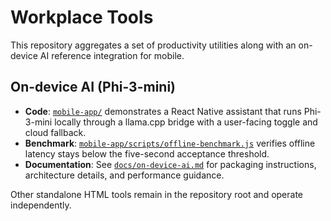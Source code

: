 # Workplace Tools

This repository aggregates a set of productivity utilities along with an on-device AI reference integration for mobile.

## On-device AI (Phi-3-mini)

- **Code**: [`mobile-app/`](mobile-app) demonstrates a React Native assistant that runs Phi-3-mini locally through a llama.cpp bridge with a user-facing toggle and cloud fallback.
- **Benchmark**: [`mobile-app/scripts/offline-benchmark.js`](mobile-app/scripts/offline-benchmark.js) verifies offline latency stays below the five-second acceptance threshold.
- **Documentation**: See [`docs/on-device-ai.md`](docs/on-device-ai.md) for packaging instructions, architecture details, and performance guidance.

Other standalone HTML tools remain in the repository root and operate independently.
